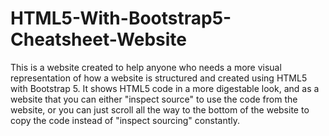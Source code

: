 # HTML5-With-Bootstrap5-Cheatsheet-Website
This is a website created to help anyone who needs a more visual representation of how a website is structured and created using HTML5 with Bootstrap 5. It shows HTML5 code in a more digestable look, and as a website that you can either "inspect source" to use the code from the website, or you can just scroll all the way to the bottom of the website to copy the code instead of "inspect sourcing" constantly.
